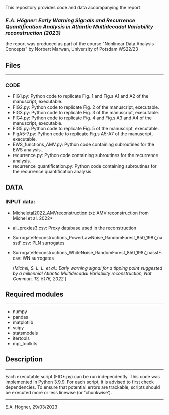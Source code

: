 This repository provides code and data accompanying the report
### *E.A. Högner: Early Warning Signals and Recurrence Quantification Analysis in Atlantic Multidecadal Variability reconstruction (2023)*

the report was produced as part of the course "Nonlinear Data Analysis Concepts" by Norbert Marwan, University of Potsdam WS22/23

## Files
_______________

### CODE
*  FIG1.py:				Python code to replicate Fig. 1 and Fig.s A1 and A2 of the manuscript, executable.
*  FIG2.py:				Python code to replicate Fig. 2 of the manuscript, executable.
*  FIG3.py:				Python code to replicate Fig. 3 of the manuscript, executable.
*  FIG4.py:				Python code to replicate Fig. 4 and Fig.s A3 and A4 of the manuscript, executable.
*  FIG5.py:				Python code to replicate Fig. 5 of the manuscript, executable.
*  FigA5-7.py:				Python code to replicate Fig.s A5-A7 of the manuscript, executable.
*  EWS_functions_AMV.py:				Python code containing subroutines for the EWS analysis..
*  recurrence.py:		Python code containing subroutines for the recurrence analysis.
*  recurrence_quantification.py: Python code containing subroutines for the recurrence quantification analysis.

## DATA
### INPUT data:
*  Micheletal2022_AMVreconstruction.txt:					                            AMV reconstruction from Michel et al. 2022*
*  all_proxies3.csv:															                            Proxy database used in the reconstruction
*  SurrogateReconstructions_PowerLawNoise_RandomForest_850_1987_nasstF.csv:		PLN surrogates
*  SurrogateReconstructions_WhiteNoise_RandomForest_850_1987_nasstF.csv: 		  WN surrogates
		
    (*Michel, S. L. L. et al.: Early warning signal for a tipping point suggested by a millennial Atlantic Multidecadal Variability reconstruction, Nat Commun, 13, 5176, 2022.*)


## Required modules
_______________

* numpy
* pandas
* matplotlib
* scipy
* statsmodels
* itertools
* mpl_toolkits


## Description
_______________

Each executable script (FIG*.py) can be run independently.
This code was implemented in Python 3.9.9. For each script, it is advised to first check dependencies. 
To ensure that potential errors are trackable, scripts should be executed more or less linewise (or 'chunkwise').

_________________________
E.A. Högner, 29/03/2023
